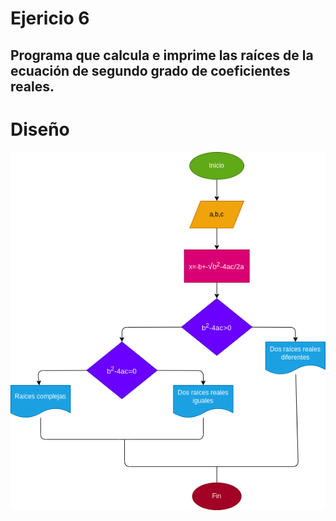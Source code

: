 # Ejericio 6

## Programa que calcula e imprime las raíces de la ecuación de segundo grado de coeficientes reales.

# Diseño
![Diagrama de flujo](diagrama.png "diagrama de flujo")